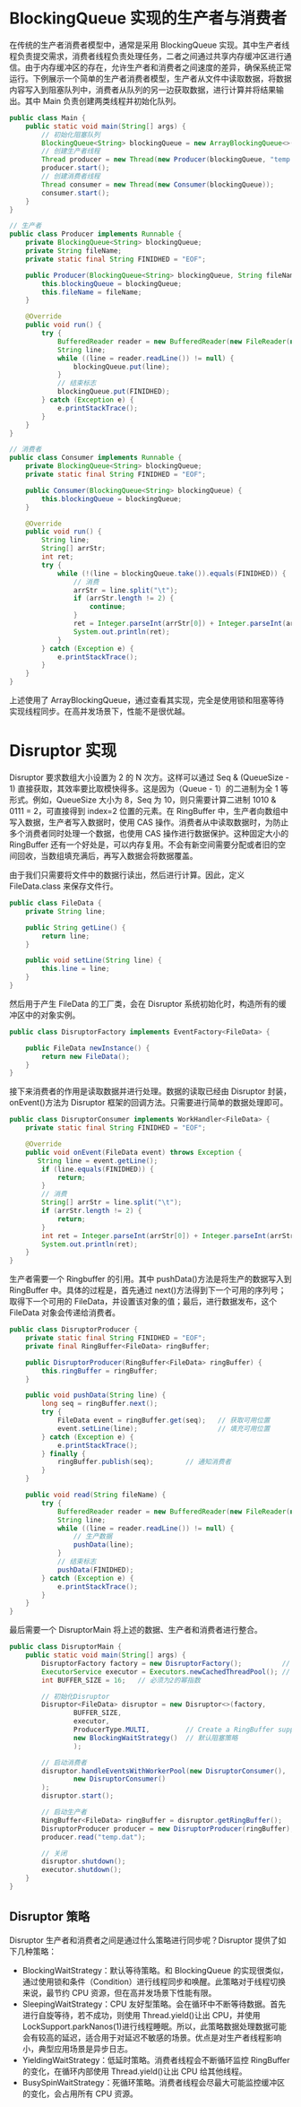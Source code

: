 # BlockingQueue 实现的生产者与消费者

在传统的生产者消费者模型中，通常是采用 BlockingQueue 实现。其中生产者线程负责提交需求，消费者线程负责处理任务，二者之间通过共享内存缓冲区进行通信。由于内存缓冲区的存在，允许生产者和消费者之间速度的差异，确保系统正常运行。下例展示一个简单的生产者消费者模型，生产者从文件中读取数据，将数据内容写入到阻塞队列中，消费者从队列的另一边获取数据，进行计算并将结果输出。其中 Main 负责创建两类线程并初始化队列。

```java
public class Main {
    public static void main(String[] args) {
        // 初始化阻塞队列
        BlockingQueue<String> blockingQueue = new ArrayBlockingQueue<>(1000);
        // 创建生产者线程
        Thread producer = new Thread(new Producer(blockingQueue, "temp.dat"));
        producer.start();
        // 创建消费者线程
        Thread consumer = new Thread(new Consumer(blockingQueue));
        consumer.start();
    }
}

// 生产者
public class Producer implements Runnable {
    private BlockingQueue<String> blockingQueue;
    private String fileName;
    private static final String FINIDHED = "EOF";

    public Producer(BlockingQueue<String> blockingQueue, String fileName)  {
        this.blockingQueue = blockingQueue;
        this.fileName = fileName;
    }

    @Override
    public void run() {
        try {
            BufferedReader reader = new BufferedReader(new FileReader(new File(fileName)));
            String line;
            while ((line = reader.readLine()) != null) {
                blockingQueue.put(line);
            }
            // 结束标志
            blockingQueue.put(FINIDHED);
        } catch (Exception e) {
            e.printStackTrace();
        }
    }
}

// 消费者
public class Consumer implements Runnable {
    private BlockingQueue<String> blockingQueue;
    private static final String FINIDHED = "EOF";

    public Consumer(BlockingQueue<String> blockingQueue) {
        this.blockingQueue = blockingQueue;
    }

    @Override
    public void run() {
        String line;
        String[] arrStr;
        int ret;
        try {
            while (!(line = blockingQueue.take()).equals(FINIDHED)) {
                // 消费
                arrStr = line.split("\t");
                if (arrStr.length != 2) {
                    continue;
                }
                ret = Integer.parseInt(arrStr[0]) + Integer.parseInt(arrStr[1]);
                System.out.println(ret);
            }
        } catch (Exception e) {
            e.printStackTrace();
        }
    }
}
```

上述使用了 ArrayBlockingQueue，通过查看其实现，完全是使用锁和阻塞等待实现线程同步。在高并发场景下，性能不是很优越。

# Disruptor 实现

Disruptor 要求数组大小设置为 2 的 N 次方。这样可以通过 Seq & (QueueSize - 1) 直接获取，其效率要比取模快得多。这是因为（Queue - 1）的二进制为全 1 等形式。例如，QueueSize 大小为 8，Seq 为 10，则只需要计算二进制 1010 & 0111 = 2，可直接得到 index=2 位置的元素。在 RingBuffer 中，生产者向数组中写入数据，生产者写入数据时，使用 CAS 操作。消费者从中读取数据时，为防止多个消费者同时处理一个数据，也使用 CAS 操作进行数据保护。这种固定大小的 RingBuffer 还有一个好处是，可以内存复用。不会有新空间需要分配或者旧的空间回收，当数组填充满后，再写入数据会将数据覆盖。

由于我们只需要将文件中的数据行读出，然后进行计算。因此，定义 FileData.class 来保存文件行。

```java
public class FileData {
    private String line;

    public String getLine() {
        return line;
    }

    public void setLine(String line) {
        this.line = line;
    }
}
```

然后用于产生 FileData 的工厂类，会在 Disruptor 系统初始化时，构造所有的缓冲区中的对象实例。

```java
public class DisruptorFactory implements EventFactory<FileData> {

    public FileData newInstance() {
        return new FileData();
    }
}
```

接下来消费者的作用是读取数据并进行处理。数据的读取已经由 Disruptor 封装，onEvent()方法为 Disruptor 框架的回调方法。只需要进行简单的数据处理即可。

```java
public class DisruptorConsumer implements WorkHandler<FileData> {
    private static final String FINIDHED = "EOF";

    @Override
    public void onEvent(FileData event) throws Exception {
       String line = event.getLine();
        if (line.equals(FINIDHED)) {
            return;
        }
        // 消费
        String[] arrStr = line.split("\t");
        if (arrStr.length != 2) {
            return;
        }
        int ret = Integer.parseInt(arrStr[0]) + Integer.parseInt(arrStr[1]);
        System.out.println(ret);
    }
}

```

生产者需要一个 Ringbuffer 的引用。其中 pushData()方法是将生产的数据写入到 RingBuffer 中。具体的过程是，首先通过 next()方法得到下一个可用的序列号；取得下一个可用的 FileData，并设置该对象的值；最后，进行数据发布，这个 FileData 对象会传递给消费者。

```java
public class DisruptorProducer {
    private static final String FINIDHED = "EOF";
    private final RingBuffer<FileData> ringBuffer;

    public DisruptorProducer(RingBuffer<FileData> ringBuffer) {
        this.ringBuffer = ringBuffer;
    }

    public void pushData(String line) {
        long seq = ringBuffer.next();
        try {
            FileData event = ringBuffer.get(seq);   // 获取可用位置
            event.setLine(line);                    // 填充可用位置
        } catch (Exception e) {
            e.printStackTrace();
        } finally {
            ringBuffer.publish(seq);        // 通知消费者
        }
    }

    public void read(String fileName) {
        try {
            BufferedReader reader = new BufferedReader(new FileReader(new File(fileName)));
            String line;
            while ((line = reader.readLine()) != null) {
                // 生产数据
                pushData(line);
            }
            // 结束标志
            pushData(FINIDHED);
        } catch (Exception e) {
            e.printStackTrace();
        }
    }
}
```

最后需要一个 DisruptorMain 将上述的数据、生产者和消费者进行整合。

```java
public class DisruptorMain {
    public static void main(String[] args) {
        DisruptorFactory factory = new DisruptorFactory();          // 工厂
        ExecutorService executor = Executors.newCachedThreadPool(); // 线程池
        int BUFFER_SIZE = 16;   // 必须为2的幂指数

        // 初始化Disruptor
        Disruptor<FileData> disruptor = new Disruptor<>(factory,
                BUFFER_SIZE,
                executor,
                ProducerType.MULTI,         // Create a RingBuffer supporting multiple event publishers to the one RingBuffer
                new BlockingWaitStrategy()  // 默认阻塞策略
                );

        // 启动消费者
        disruptor.handleEventsWithWorkerPool(new DisruptorConsumer(),
                new DisruptorConsumer()
        );
        disruptor.start();

        // 启动生产者
        RingBuffer<FileData> ringBuffer = disruptor.getRingBuffer();
        DisruptorProducer producer = new DisruptorProducer(ringBuffer);
        producer.read("temp.dat");

        // 关闭
        disruptor.shutdown();
        executor.shutdown();
    }
}
```

## Disruptor 策略

Disruptor 生产者和消费者之间是通过什么策略进行同步呢？Disruptor 提供了如下几种策略：

- BlockingWaitStrategy：默认等待策略。和 BlockingQueue 的实现很类似，通过使用锁和条件（Condition）进行线程同步和唤醒。此策略对于线程切换来说，最节约 CPU 资源，但在高并发场景下性能有限。
- SleepingWaitStrategy：CPU 友好型策略。会在循环中不断等待数据。首先进行自旋等待，若不成功，则使用 Thread.yield()让出 CPU，并使用 LockSupport.parkNanos(1)进行线程睡眠。所以，此策略数据处理数据可能会有较高的延迟，适合用于对延迟不敏感的场景。优点是对生产者线程影响小，典型应用场景是异步日志。
- YieldingWaitStrategy：低延时策略。消费者线程会不断循环监控 RingBuffer 的变化，在循环内部使用 Thread.yield()让出 CPU 给其他线程。
- BusySpinWaitStrategy：死循环策略。消费者线程会尽最大可能监控缓冲区的变化，会占用所有 CPU 资源。
